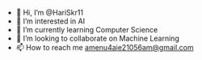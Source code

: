 - 👋 Hi, I’m @HariSkr11
- 👀 I’m interested in AI
- 🌱 I’m currently learning Computer Science
- 💞️ I’m looking to collaborate on Machine Learning
- 📫 How to reach me amenu4aie21056am@gmail.com

<!---
HariSkr11/HariSkr11 is a ✨ special ✨ repository because its `README.md` (this file) appears on your GitHub profile.
You can click the Preview link to take a look at your changes.
--->
